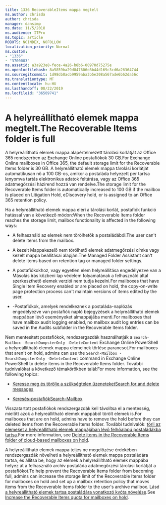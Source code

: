 ```yaml
---
title: 1336 RecoverableItems mappa megtelt
ms.author: chrisda
author: chrisda
manager: dansimp
ms.date: 11/5/2018
ms.audience: ITPro
ms.topic: article
ROBOTS: NOINDEX, NOFOLLOW
localization_priority: Normal
ms.custom:
- "1336"
- "3700003"
ms.assetid: a3a923e8-fece-4a26-b8b6-00970d75275e
ms.openlocfilehash: 8a5859ba29d847606e8b44d169c3cd6a26364744
ms.sourcegitcommit: 1d98db8acb9959aba3b5e308a567ade6b62da56c
ms.translationtype: MT
ms.contentlocale: hu-HU
ms.lasthandoff: 08/22/2019
ms.locfileid: "36509741"
---
```

# <a name="the-recoverable-items-folder-is-full"></a><span data-ttu-id="2eebb-102">A helyreállítható elemek mappa megtelt.</span><span class="sxs-lookup"><span data-stu-id="2eebb-102">The Recoverable Items folder is full</span></span>

<span data-ttu-id="2eebb-103">A helyreállítható elemek mappa alapértelmezett tárolási korlátját az Office 365 rendszerben az Exchange Online postafiókok 30 GB.</span><span class="sxs-lookup"><span data-stu-id="2eebb-103">For Exchange Online mailboxes in Office 365, the default storage limit for the Recoverable Items folder is 30 GB.</span></span> <span data-ttu-id="2eebb-104">A helyreállítható elemek mappa tárolási korlátját automatikusan nő a 100 GB-os, amikor a postaláda helyezett per tartsa lenyomva tartás elektronikus adatok feltárása, vagy az Office 365 adatmegőrzési házirend hozzá van rendelve.</span><span class="sxs-lookup"><span data-stu-id="2eebb-104">The storage limit for the Recoverable Items folder is automatically increased to 100 GB if the mailbox is placed on Litigation Hold, eDiscovery hold, or is assigned to an Office 365 retention policy.</span></span>

<span data-ttu-id="2eebb-105">Ha a helyreállítható elemek mappa eléri a tárolási korlát, postafiók funkció hatással van a következő módon:</span><span class="sxs-lookup"><span data-stu-id="2eebb-105">When the Recoverable Items folder reaches the storage limit, mailbox functionality is affected in the following ways:</span></span>

- <span data-ttu-id="2eebb-106">A felhasználó az elemek nem törölhetők a postaládából.</span><span class="sxs-lookup"><span data-stu-id="2eebb-106">The user can't delete items from the mailbox.</span></span>

- <span data-ttu-id="2eebb-107">A kezelt Mappakezelő nem törölhető elemek adatmegőrzési címke vagy kezelt mappa beállításai alapján.</span><span class="sxs-lookup"><span data-stu-id="2eebb-107">The Managed Folder Assistant can't delete items based on retention tag or managed folder settings.</span></span>

- <span data-ttu-id="2eebb-108">A postafiókokhoz, vagy egyetlen elem helyreállítása engedélyezve van a Másolás írás közbeni lap védelem folyamatának a felhasználó által szerkeszthető elemek verziói nem tudja kezelni.</span><span class="sxs-lookup"><span data-stu-id="2eebb-108">For mailboxes that have Single Item Recovery enabled or are placed on hold, the copy-on-write page protection process can't maintain versions of items edited by the user.</span></span>

- <span data-ttu-id="2eebb-109">-Postafiókok, amelyek rendelkeznek a postaláda-naplózás engedélyezve van postafiók napló bejegyzések a helyreállítható elemek mappában lévő eseményeket almappájába menti.</span><span class="sxs-lookup"><span data-stu-id="2eebb-109">For mailboxes that have mailbox audit logging enabled, no mailbox audit log entries can be saved in the Audits subfolder in the Recoverable Items folder.</span></span>

<span data-ttu-id="2eebb-110">Nem mentesített postafiókok, rendszergazdák használhatják a `Search-Mailbox -SearchDumpsterOnly -DeleteContent` Exchange Online PowerShell a helyreállítható elemek mappa elemeinek törlése parancsot.</span><span class="sxs-lookup"><span data-stu-id="2eebb-110">For mailboxes that aren't on hold, admins can use the `Search-Mailbox -SearchDumpsterOnly -DeleteContent` command in Exchange Online PowerShell to delete items in the Recoverable Items folder.</span></span> <span data-ttu-id="2eebb-111">További tudnivalókat a következő témakörökben talál:</span><span class="sxs-lookup"><span data-stu-id="2eebb-111">For more information, see the following topics:</span></span>

- [<span data-ttu-id="2eebb-112">Keresse meg és törölje a szükségtelen üzeneteket</span><span class="sxs-lookup"><span data-stu-id="2eebb-112">Search for and delete messages</span></span>](https://docs.microsoft.com/office365/securitycompliance/search-for-and-delete-messagesadmin-help)

- [<span data-ttu-id="2eebb-113">Keresés-postafiók</span><span class="sxs-lookup"><span data-stu-id="2eebb-113">Search-Mailbox</span></span>](https://docs.microsoft.com/powershell/module/exchange/mailboxes/Search-Mailbox)

<span data-ttu-id="2eebb-114">Visszatartott postafiókok rendszergazdák kell távolítsa el a mentesség, mielőtt azok a helyreállítható elemek mappából törölt elemek is.</span><span class="sxs-lookup"><span data-stu-id="2eebb-114">For mailboxes that are on hold, admins have to remove the hold before they can deleted items from the Recoverable Items folder.</span></span> <span data-ttu-id="2eebb-115">További tudnivalók: [törli az elemeket a helyreállítható elemek mappájában lévő felhőalapú postaládákba tartsa](https://docs.microsoft.com/office365/securitycompliance/delete-items-in-the-recoverable-items-folder-of-mailboxes-on-hold).</span><span class="sxs-lookup"><span data-stu-id="2eebb-115">For more information, see [Delete items in the Recoverable Items folder of cloud-based mailboxes on hold](https://docs.microsoft.com/office365/securitycompliance/delete-items-in-the-recoverable-items-folder-of-mailboxes-on-hold).</span></span>

<span data-ttu-id="2eebb-116">A helyreállítható elemek mappa teljes ne megelőzése érdekében rendszergazdák növelheti a helyreállítható elemek mappa postaládára tartsa, és állítsa be, hogy az elemek a helyreállítható elemek mappába helyez át a felhasználó archív postaláda adatmegőrzési tárolási korlátját a postafiókot.</span><span class="sxs-lookup"><span data-stu-id="2eebb-116">To help prevent the Recoverable Items folder from becoming full, admins can increase the storage limit of the Recoverable Items folder for mailboxes on hold and set up a mailbox retention policy that moves items from the Recoverable Items folder to the user's archive mailbox.</span></span> <span data-ttu-id="2eebb-117">Lásd [a helyreállítható elemek tartsa postaládára vonatkozó kvóta növelése](https://docs.microsoft.com/office365/securitycompliance/increase-the-recoverable-quota-for-mailboxes-on-hold).</span><span class="sxs-lookup"><span data-stu-id="2eebb-117">See [Increase the Recoverable Items quota for mailboxes on hold](https://docs.microsoft.com/office365/securitycompliance/increase-the-recoverable-quota-for-mailboxes-on-hold).</span></span>
